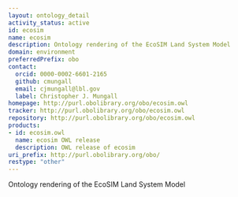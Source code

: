 ```yaml
---
layout: ontology_detail
activity_status: active
id: ecosim
name: ecosim
description: Ontology rendering of the EcoSIM Land System Model
domain: environment
preferredPrefix: obo
contact:
  orcid: 0000-0002-6601-2165
  github: cmungall
  email: cjmungall@lbl.gov
  label: Christopher J. Mungall
homepage: http://purl.obolibrary.org/obo/ecosim.owl
tracker: http://purl.obolibrary.org/obo/ecosim.owl
repository: http://purl.obolibrary.org/obo/ecosim.owl
products:
- id: ecosim.owl
  name: ecosim OWL release
  description: OWL release of ecosim
uri_prefix: http://purl.obolibrary.org/obo/
restype: "other"
---
```


Ontology rendering of the EcoSIM Land System Model
